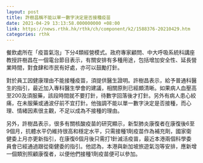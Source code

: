 ```yaml
---
layout: post
title: 許樹昌稱不能以單一數字決定是否接種疫苗
date: 2021-04-29 13:13:58.000000000 +08:00
link: https://news.rthk.hk/rthk/ch/component/k2/1588376-20210429.htm
categories: rthk
---
```


餐飲處所在「疫苗氣泡」下分4類經營模式。政府專家顧問、中大呼吸系統科講座教授許樹昌在一個電台節目表示，有關安排有多種用途，包括增加安全性、延長營業時間，對食肆和市民有好處，亦可以鼓勵打針。

對於員工因健康理由不能接種疫苗，須提供醫生證明。許樹昌表示，給予普通科醫生的指引，最近加入專科醫生學會的建議，相關原則已經頗清晰。如果病人血壓高至200及須服藥，該段時間就不要打針，待數字回落後才打針。另外有病人患心絞痛，在未服藥或通波仔前不宜打針。他強調不能以單一數字決定是否接種，而心理、情緒因素很主觀，不足以成為不接種的理由。

另外，許樹昌表示，很多有關核酸疫苗的研究顯示，新型肺炎康復者在康復後6至9個月，抗體水平仍維持很高和穩定水平，只需接種1劑疫苗作為補充劑，國家衛健委上月亦更新指引，在康復6個月後只需打1針滅活疫苗，最近本港兩個科學委員會已經通過跟從衛健委的指引。他認為，本港與新加坡旅遊氣泡等安排，應新增一個類別照顧康復者，以便他們接種1劑疫苗便可以參加。
